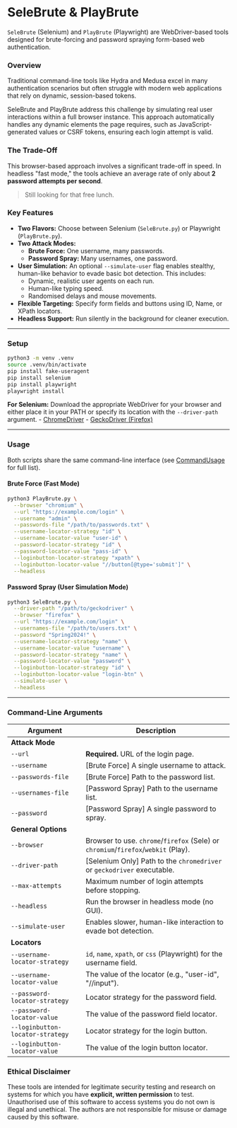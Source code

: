 # SeleBrute & PlayBrute

`SeleBrute` (Selenium) and `PlayBrute` (Playwright) are WebDriver-based tools designed for brute-forcing and password spraying form-based web authentication.

### Overview

Traditional command-line tools like Hydra and Medusa excel in many authentication scenarios but often struggle with modern web applications that rely on dynamic, session-based tokens.

SeleBrute and PlayBrute address this challenge by simulating real user interactions within a full browser instance. This approach automatically handles any dynamic elements the page requires, such as JavaScript-generated values or CSRF tokens, ensuring each login attempt is valid.

### The Trade-Off

This browser-based approach involves a significant trade-off in speed. In headless "fast mode," the tools achieve an average rate of only about **2 password attempts per second**.

> Still looking for that free lunch.

### Key Features

- **Two Flavors:** Choose between Selenium (`SeleBrute.py`) or Playwright (`PlayBrute.py`).
- **Two Attack Modes:**
    - **Brute Force:** One username, many passwords.
    - **Password Spray:** Many usernames, one password.
- **User Simulation:** An optional `--simulate-user` flag enables stealthy, human-like behavior to evade basic bot detection. This includes:
    - Dynamic, realistic user agents on each run.
    - Human-like typing speed.
    - Randomised delays and mouse movements.
- **Flexible Targeting:** Specify form fields and buttons using ID, Name, or XPath locators.
- **Headless Support:** Run silently in the background for cleaner execution.

---

### Setup 

```bash
python3 -m venv .venv
source .venv/bin/activate
pip install fake-useragent
pip install selenium
pip install playwright
playwright install
```

**For Selenium:** Download the appropriate WebDriver for your browser and either place it in your PATH or specify its location with the `--driver-path` argument.
    - [ChromeDriver](https://googlechromelabs.github.io/chrome-for-testing/)
    - [GeckoDriver (Firefox)](https://github.com/mozilla/geckodriver/releases)

---

### Usage

Both scripts share the same command-line interface (see [CommandUsage](https://github.com/tpazz/SeleBrute/blob/main/CommandUsage.md) for full list).

#### **Brute Force (Fast Mode)**

```bash
python3 PlayBrute.py \
  --browser "chromium" \
  --url "https://example.com/login" \
  --username "admin" \
  --passwords-file "/path/to/passwords.txt" \
  --username-locator-strategy "id" \
  --username-locator-value "user-id" \
  --password-locator-strategy "id" \
  --password-locator-value "pass-id" \
  --loginbutton-locator-strategy "xpath" \
  --loginbutton-locator-value "//button[@type='submit']" \
  --headless
```
#### **Password Spray (User Simulation Mode)**

```bash
python3 SeleBrute.py \
  --driver-path "/path/to/geckodriver" \
  --browser "firefox" \
  --url "https://example.com/login" \
  --usernames-file "/path/to/users.txt" \
  --password "Spring2024!" \
  --username-locator-strategy "name" \
  --username-locator-value "username" \
  --password-locator-strategy "name" \
  --password-locator-value "password" \
  --loginbutton-locator-strategy "id" \
  --loginbutton-locator-value "login-btn" \
  --simulate-user \
  --headless
```  

---

### Command-Line Arguments

| Argument                      | Description                                                               |
| ----------------------------- | ------------------------------------------------------------------------- |
| **Attack Mode**               |                                                                           |
| `--url`                       | **Required.** URL of the login page.                                      |
| `--username`                  | [Brute Force] A single username to attack.                                |
| `--passwords-file`            | [Brute Force] Path to the password list.                                  |
| `--usernames-file`            | [Password Spray] Path to the username list.                               |
| `--password`                  | [Password Spray] A single password to spray.                              |
| **General Options**           |                                                                           |
| `--browser`                   | Browser to use. `chrome`/`firefox` (Sele) or `chromium`/`firefox`/`webkit` (Play). |
| `--driver-path`               | [Selenium Only] Path to the `chromedriver` or `geckodriver` executable.   |
| `--max-attempts`              | Maximum number of login attempts before stopping.                         |
| `--headless`                  | Run the browser in headless mode (no GUI).                                |
| `--simulate-user`             | Enables slower, human-like interaction to evade bot detection.            |
| **Locators**                  |                                                                           |
| `--username-locator-strategy` | `id`, `name`, `xpath`, or `css` (Playwright) for the username field.        |
| `--username-locator-value`    | The value of the locator (e.g., "user-id", "//input").                  |
| `--password-locator-strategy` | Locator strategy for the password field.                                  |
| `--password-locator-value`    | The value of the password field locator.                                  |
| `--loginbutton-locator-strategy`| Locator strategy for the login button.                                    |
| `--loginbutton-locator-value` | The value of the login button locator.                                    |

### Ethical Disclaimer

These tools are intended for legitimate security testing and research on systems for which you have **explicit, written permission** to test. Unauthorised use of this software to access systems you do not own is illegal and unethical. The authors are not responsible for misuse or damage caused by this software.

